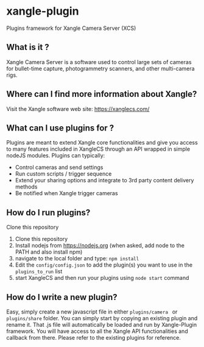 # xangle-plugin
Plugins framework for Xangle Camera Server (XCS)


## What is it ? 
Xangle Camera Server is a software used to control large sets of cameras for bullet-time capture, photogrammetry scanners, and other multi-camera rigs. 

## Where can I find more information about Xangle?

Visit the Xangle software web site:  https://xanglecs.com/

## What can I use plugins for ? 
Plugins are meant to extend Xangle core functionalities and give you access to many features included in XangleCS through an API wrapped in simple nodeJS modules. Plugins can typically: 

 - Control cameras and send settings
 - Run custom scripts / trigger sequence
 - Extend your sharing options and integrate to 3rd party content delivery methods
 - Be notified when Xangle trigger cameras

## How do I run plugins?
Clone this repository

 1. Clone this repository
 2. Install nodejs from https://nodejs.org (when asked, add node to the PATH and also install npm)
 3. navigate to the local folder and type: ``npm install``
 4. Edit the ``config/config.json`` to add the plugin(s) you want to use in the ``plugins_to_run`` list
 5. start XangleCS and then run your plugins using `node start` command


## How do I write a new plugin?

Easy, simply create a new javascript file in either ``plugins/camera ``  or`` plugins/share`` folder. You can simply start by copying an existing plugin and rename it. That .js file will automatically be loaded and run by Xangle-Plugin framework. You will have access to all the Xangle API functionalities and callback from there. 
Please refer to the existing plugins for reference. 

